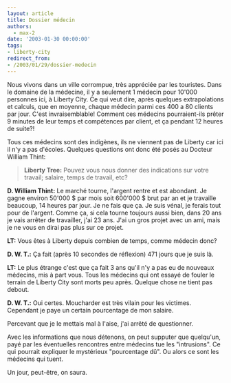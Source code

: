 ```yaml
---
layout: article
title: Dossier médecin
authors:
  - max-2
date: '2003-01-30 00:00:00'
tags:
- liberty-city
redirect_from:
- /2003/01/29/dossier-medecin
---
```


Nous vivons dans un ville corrompue, très appréciée par les touristes. Dans le domaine de la médecine, il y a seulement 1 médecin pour 10'000 personnes ici, à Liberty City. Ce qui veut dire, après quelques extrapolations et calculs, que en moyenne, chaque médecin parmi ces 400 a 80 clients par jour. C'est invraisemblable! Comment ces médecins pourraient-ils prêter 9 minutes de leur temps et compétences par client, et ça pendant 12 heures de suite?!

Tous ces médecins sont des indigènes, ils ne viennent pas de Liberty car ici il n'y a pas d'écoles. Quelques questions ont donc été posés au Docteur William Thint:

> **Liberty Tree:** Pouvez vous nous donner des indications sur votre travail; salaire, temps de travail, etc?

**D. William Thint:** Le marché tourne, l'argent rentre et est abondant. Je gagne environ 50'000 $ par mois soit 600'000 $ brut par an et je travaille beaucoup, 14 heures par jour. Je ne fais que ça. Je suis vénal, je ferais tout pour de l'argent. Comme ça, si cela tourne toujours aussi bien, dans 20 ans je vais arrêter de travailler, j'ai 23 ans. J'ai un gros projet avec un ami, mais je ne vous en dirai pas plus sur ce projet.

> 

**LT:** Vous êtes à Liberty depuis combien de temps, comme médecin donc?

> 

**D. W. T.:** Ça fait (après 10 secondes de réflexion) 471 jours que je suis là.

> 

**LT:** Le plus étrange c'est que ça fait 3 ans qu'il n'y a pas eu de nouveaux médecins, mis à part vous. Tous les médecins qui ont essayé de fouler le terrain de Liberty City sont morts peu après. Quelque chose ne tient pas debout.

> 

**D. W. T.:** Oui certes. Moucharder est très vilain pour les victimes. Cependant je paye un certain pourcentage de mon salaire.

Percevant que je le mettais mal à l'aise, j'ai arrêté de questionner.

Avec les informations que nous détenons, on peut supputer que quelqu'un, payé par les éventuelles rencontres entre médecins tue les "intrusions". Ce qui pourrait expliquer le mystérieux "pourcentage dû". Ou alors ce sont les médecins qui tuent.

Un jour, peut-être, on saura.